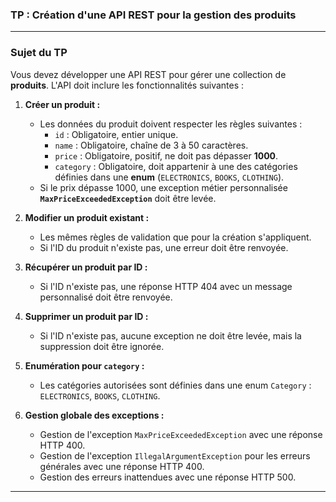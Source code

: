 ### **TP : Création d'une API REST pour la gestion des produits**

---

### **Sujet du TP**

Vous devez développer une API REST pour gérer une collection de **produits**. L'API doit inclure les fonctionnalités suivantes :

1. **Créer un produit :**
   - Les données du produit doivent respecter les règles suivantes :
     - `id` : Obligatoire, entier unique.
     - `name` : Obligatoire, chaîne de 3 à 50 caractères.
     - `price` : Obligatoire, positif, ne doit pas dépasser **1000**.
     - `category` : Obligatoire, doit appartenir à une des catégories définies dans une **enum** (`ELECTRONICS`, `BOOKS`, `CLOTHING`).
   - Si le prix dépasse 1000, une exception métier personnalisée **`MaxPriceExceededException`** doit être levée.

2. **Modifier un produit existant :**
   - Les mêmes règles de validation que pour la création s'appliquent.
   - Si l'ID du produit n'existe pas, une erreur doit être renvoyée.

3. **Récupérer un produit par ID :**
   - Si l'ID n'existe pas, une réponse HTTP 404 avec un message personnalisé doit être renvoyée.

4. **Supprimer un produit par ID :**
   - Si l'ID n'existe pas, aucune exception ne doit être levée, mais la suppression doit être ignorée.

5. **Enumération pour `category` :**
   - Les catégories autorisées sont définies dans une enum `Category` : `ELECTRONICS`, `BOOKS`, `CLOTHING`.

6. **Gestion globale des exceptions :**
   - Gestion de l'exception `MaxPriceExceededException` avec une réponse HTTP 400.
   - Gestion de l'exception `IllegalArgumentException` pour les erreurs générales avec une réponse HTTP 400.
   - Gestion des erreurs inattendues avec une réponse HTTP 500.

---